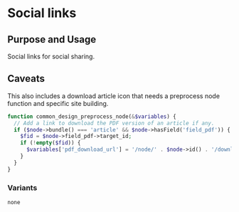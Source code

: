 # Social links

## Purpose and Usage

Social links for social sharing.

## Caveats

This also includes a download article icon that needs a preprocess node function and specific site building.

```php
function common_design_preprocess_node(&$variables) {
  // Add a link to download the PDF version of an article if any.
  if ($node->bundle() === 'article' && $node->hasField('field_pdf')) {
    $fid = $node->field_pdf->target_id;
    if (!empty($fid)) {
      $variables['pdf_download_url'] = '/node/' . $node->id() . '/download';
    }
  }
}
```

### Variants

```
none

```
